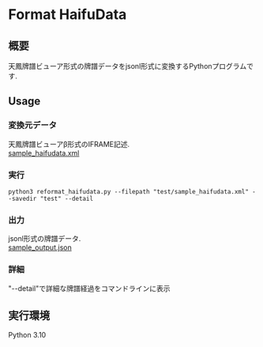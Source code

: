 # Format HaifuData
## 概要
天鳳牌譜ビューア形式の牌譜データをjsonl形式に変換するPythonプログラムです. 

## Usage
### 変換元データ
天鳳牌譜ビューアβ形式のIFRAME記述.  
[sample_haifudata.xml](test/sample_haifudata.xml)
### 実行
```
python3 reformat_haifudata.py --filepath "test/sample_haifudata.xml" --savedir "test" --detail
```
### 出力
jsonl形式の牌譜データ.  
[sample_output.json](test/created_haifudata.jsonl)

### 詳細
"--detail"で詳細な牌譜経過をコマンドラインに表示


## 実行環境
Python 3.10

